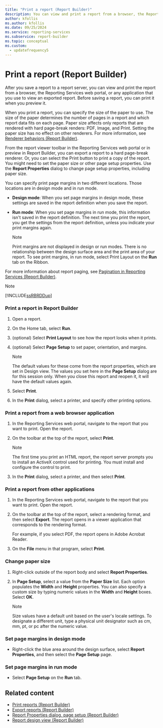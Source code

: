 ```yaml
---
title: "Print a report (Report Builder)"
description: You can view and print a report from a browser, the Reporting Services web portal, or any application that you use to view an exported report.
author: kfollis
ms.author: kfollis
ms.date: 09/25/2024
ms.service: reporting-services
ms.subservice: report-builder
ms.topic: conceptual
ms.custom:
  - updatefrequency5
---
```

# Print a report (Report Builder)

  After you save a report to a report server, you can view and print the report from a browser, the Reporting Services web portal, or any application that you use to view an exported report. Before saving a report, you can print it when you preview it.

When you print a report, you can specify the size of the paper to use. The size of the paper determines the number of pages in a report and which report data fits on each page. Paper size affects only reports that are rendered with hard page-break renders: PDF, Image, and Print. Setting the paper size has no effect on other renderers. For more information, see [Renderer behaviors (Report Builder)](../../reporting-services/report-design/rendering-behaviors-report-builder-and-ssrs.md).

From the report viewer toolbar in the Reporting Services web portal or in preview in Report Builder, you can export a report to a hard page-break renderer. Or, you can select the Print button to print a copy of the report. You might need to set the paper size or other page setup properties. Use the **Report Properties** dialog to change page setup properties, including paper size.

You can specify print page margins in two different locations. Those locations are in design mode and in run mode.

- **Design mode**: When you set page margins in design mode, these settings are saved in the report definition when you save the report.

- **Run mode**: When you set page margins in run mode, this information isn't saved in the report definition. The next time you print the report, you get the settings from the report definition, unless you indicate your print margins again.

    > [!NOTE]  
    >  Print margins are not displayed in design or run modes. There is no relationship between the design surface area and the print area of your report. To see print margins, in run mode, select Print Layout on the **Run** tab on the Ribbon.

For more information about report paging, see [Pagination in Reporting Services (Report Builder)](../../reporting-services/report-design/pagination-in-reporting-services-report-builder-and-ssrs.md).

> [!NOTE]  
> [!INCLUDE[ssRBRDDup](../../includes/ssrbrddup-md.md)]

### Print a report in Report Builder

1. Open a report.

1. On the Home tab, select **Run**.

1. (optional) Select **Print Layout** to see how the report looks when it prints.

1. (optional) Select **Page Setup** to set paper, orientation, and margins.

    > [!NOTE]  
    >  The default values for these come from the report properties, which are set in Design view. The values you set here in the **Page Setup** dialog are for this session only. When you close this report and reopen it, it will have the default values again.

1. Select **Print**.

1. In the **Print** dialog, select a printer, and specify other printing options.

### Print a report from a web browser application

1. In the Reporting Services web portal, navigate to the report that you want to print. Open the report.

1. On the toolbar at the top of the report, select **Print**.

    > [!NOTE]  
    >  The first time you print an HTML report, the report server prompts you to install an ActiveX control used for printing. You must install and configure the control to print.

1. In the **Print** dialog, select a printer, and then select **Print**.

### Print a report from other applications

1. In the Reporting Services web portal, navigate to the report that you want to print. Open the report.

1. On the toolbar at the top of the report, select a rendering format, and then select **Export**. The report opens in a viewer application that corresponds to the rendering format.

     For example, if you select PDF, the report opens in Adobe Acrobat Reader.

1. On the **File** menu in that program, select **Print**.

### Change paper size

1. Right-click outside of the report body and select **Report Properties**.

1. In **Page Setup**, select a value from the **Paper Size** list. Each option populates the **Width** and **Height** properties. You can also specify a custom size by typing numeric values in the **Width** and **Height** boxes. Select **OK**.

    > [!NOTE]  
    >  Size values have a default unit based on the user's locale settings. To designate a different unit, type a physical unit designator such as cm, mm, pt, or pc after the numeric value.

### Set page margins in design mode

- Right-click the blue area around the design surface, select **Report Properties**, and then select the **Page Setup** page.

### Set page margins in run mode

- Select **Page Setup** on the **Run** tab.

## Related content

- [Print reports (Report Builder)](../../reporting-services/report-builder/print-reports-report-builder-and-ssrs.md)
- [Export reports (Report Builder)](../../reporting-services/report-builder/export-reports-report-builder-and-ssrs.md)
- [Report Properties dialog, page setup (Report Builder)](/previous-versions/sql/sql-server-2016/dd220640(v=sql.130))
- [Report design view (Report Builder)](../../reporting-services/report-builder/report-design-view-report-builder.md)
